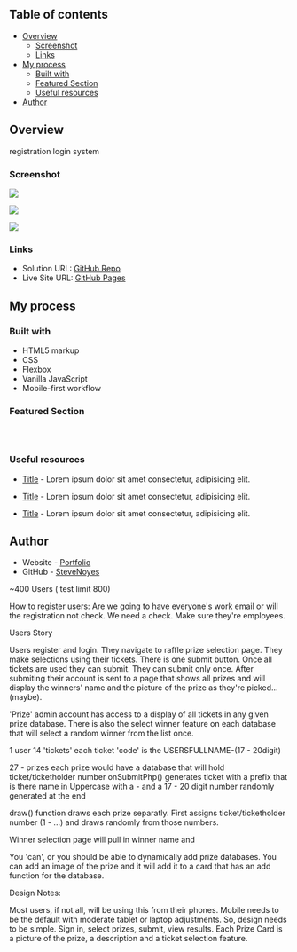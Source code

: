 ## Table of contents

- [Overview](#overview)
  - [Screenshot](#screenshot)
  - [Links](#links)
- [My process](#my-process)
  - [Built with](#built-with)
  - [Featured Section](#featured-section)
  - [Useful resources](#useful-resources)
- [Author](#author)

## Overview
registration login system

### Screenshot

![](./screenshot.jpg)

![](./screenshot.jpg)

![](./screenshot.jpg)

### Links

- Solution URL: [GitHub Repo](https://your-solution-url.com)
- Live Site URL: [GitHub Pages](https://pages.github.com/)

## My process

### Built with

- HTML5 markup
- CSS  
- Flexbox
- Vanilla JavaScript
- Mobile-first workflow

### Featured Section


```html
```

```css
```

```js
```

### Useful resources

- [Title](https://www.site.com) - Lorem ipsum dolor sit amet consectetur, adipisicing elit.

- [Title](https://www.site.com) - Lorem ipsum dolor sit amet consectetur, adipisicing elit.

- [Title](https://www.site.com) - Lorem ipsum dolor sit amet consectetur, adipisicing elit. 

## Author

- Website - [Portfolio](https://www.stevenmnoyes.com)
- GitHub - [SteveNoyes](https://github.com/SteveNoyes)


<!-- Login System
https://codeshack.io/secure-login-system-php-mysql/

Secure Registration System
https://codeshack.io/secure-registration-system-php-mysql/ -->

<!-- https://www.geeksforgeeks.org/how-to-insert-form-data-into-database-using-php/ -->

<!-- https://gomakethings.com/how-to-get-the-value-of-an-input-as-a-number-with-vanilla-javascript/ -->

<!-- https://stackoverflow.com/questions/39250550/inject-text-into-html-form-field-with-javascript -->

~400 Users ( test limit 800)

How to register users:
  Are we going to have everyone's work email or will the registration not check.
  We need a check. Make sure they're employees. 

Users Story 

  Users register and login.
  They navigate to raffle prize selection page. 
  They make selections using their tickets. 
  There is one submit button. Once all tickets are used they can submit. They can submit only once. 
  After submiting their account is sent to a page that shows all prizes and will display the winners' name and the picture of the prize as they're picked...(maybe).


'Prize' admin account has access to a display of all tickets in any given prize database. There is also the select winner feature on each database that will select a random winner from the list once. 

1 user 
14 'tickets'
  each ticket 'code' is the USERSFULLNAME-(17 - 20digit)

27 - prizes
  each prize would have a database that will hold ticket/ticketholder number 
  onSubmitPhp() generates ticket with a prefix that is there name in Uppercase with a - and a 17 - 20 digit number randomly generated at the end





draw() function draws each prize separatly. First assigns ticket/ticketholder number (1 - ...) and draws randomly from those numbers.


Winner selection page will pull in winner name and 


You 'can', or you should be able to dynamically add prize databases. 
You can add an image of the prize and it will add it to a card that has an add function for the database. 

<!-- Then a 'lookup' function returns corresponding ticketholder based on the ticket/ticketholder number. -->



Design Notes:

  Most users, if not all, will be using this from their phones. Mobile needs to be the default with moderate tablet or laptop adjustments. 
  So, design needs to be simple. Sign in, select prizes, submit, view results. Each Prize Card is a picture of the prize, a description and a ticket selection feature.